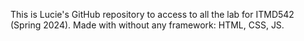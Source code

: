 This is Lucie's GitHub repository to access to all the lab for ITMD542 (Spring 2024).
Made with without any framework: HTML, CSS, JS.
